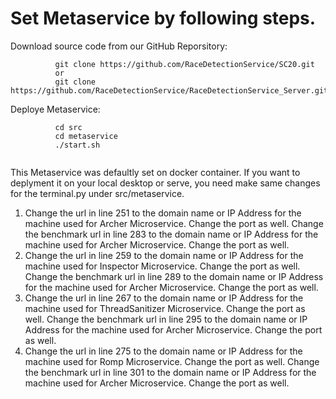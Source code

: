 # Set Metaservice by following steps.

Download source code from our GitHub Reporsitory:

```
          git clone https://github.com/RaceDetectionService/SC20.git
          or
          git clone https://github.com/RaceDetectionService/RaceDetectionService_Server.git

```

Deploye Metaservice:

```
          cd src
          cd metaservice
          ./start.sh
          
```

This Metaservice was defaultly set on docker container. If you want to deplyment it on your local desktop or serve, you need make same changes for the terminal.py under src/metaservice. 

1. Change the url in line 251 to the domain name or IP Address for the machine used for Archer Microservice. Change the port as well. Change the benchmark url in line 283 to the domain name or IP Address for the machine used for Archer Microservice. Change the port as well.
1. Change the url in line 259 to the domain name or IP Address for the machine used for Inspector Microservice. Change the port as well. Change the benchmark url in line 289 to the domain name or IP Address for the machine used for Archer Microservice. Change the port as well.
1. Change the url in line 267 to the domain name or IP Address for the machine used for ThreadSanitizer Microservice. Change the port as well. Change the benchmark url in line 295 to the domain name or IP Address for the machine used for Archer Microservice. Change the port as well.
1. Change the url in line 275 to the domain name or IP Address for the machine used for Romp Microservice. Change the port as well. Change the benchmark url in line 301 to the domain name or IP Address for the machine used for Archer Microservice. Change the port as well.
